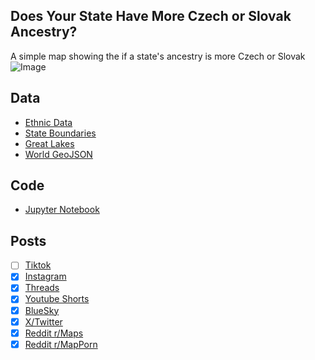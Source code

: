 ## Does Your State Have More Czech or Slovak Ancestry?
A simple map showing the if a state's ancestry is more Czech or Slovak
![Image](https://drive.google.com/uc?export=view&id=1XaAVrIbF3kqrqcR1roJ-SJGZ08Vz5aDw)

## Data
* [Ethnic Data](https://data.census.gov/table/ACSDT5Y2023.B04006?q=People+Reporting+Ancestry&g=010XX00US$0400000&moe=false)
* [State Boundaries](https://www.census.gov/geographies/mapping-files/time-series/geo/carto-boundary-file.html)
* [Great Lakes](https://usicecenter.gov/Products/GreatLakesData)
* [World GeoJSON](https://public.opendatasoft.com/explore/dataset/world-administrative-boundaries/export/?flg=en-us)

## Code
* [Jupyter Notebook](FormatData.ipynb)

## Posts
- [ ] [Tiktok]()
- [x] [Instagram](https://www.instagram.com/p/DIRX-HypPaU/)
- [x] [Threads](https://www.threads.net/@vinemapper/post/DIRX-ysJPeN)
- [x] [Youtube Shorts](https://youtube.com/shorts/ooI84jc4ywQ)
- [x] [BlueSky](https://bsky.app/profile/vinemapper.bsky.social/post/3lmhtrm4jpc2o)
- [x] [X/Twitter](https://x.com/VineMapper/status/1910357726326407553)
- [x] [Reddit r/Maps](https://www.reddit.com/r/Maps/comments/1jw107x/does_your_state_have_more_czech_or_slovak_ancestry/)
- [x] [Reddit r/MapPorn](https://www.reddit.com/r/MapPorn/comments/1jw104i/does_your_state_have_more_czech_or_slovak_ancestry/)
